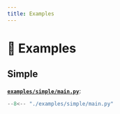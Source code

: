 ```yaml
---
title: Examples
---
```


# 🚸 Examples

## Simple

[**`examples/simple/main.py`**](https://github.com/bybatkhuu/model-python-template/blob/main/examples/simple/main.py):

```python
--8<-- "./examples/simple/main.py"
```
